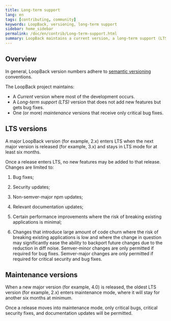 ```yaml
---
title: Long-term support
lang: en
tags: [contributing, community]
keywords: LoopBack, versioning, long-term support
sidebar: home_sidebar
permalink: /doc/en/contrib/Long-term-support.html
summary: LoopBack maintains a current version, a long-term support (LTS) version, and a maintenance version.
---
```

## Overview
In general, LoopBack version numbers adhere to [semantic versioning](http://semver.org/) conventions.

The LoopBack project maintains:

- A _Current_ version where most of the development occurs.
- A _Long-term support (LTS)_ version that does not add new features but gets bug fixes.
- One (or more) _maintenance_ versions that receive only critical bug fixes.

## LTS versions

A major LoopBack version (for example, 2.x) enters LTS when the next major version is
released (for example, 3.x) and stays in LTS mode for at least six months.

Once a release enters LTS, no new features may be added to that release.
Changes are limited to:

1. Bug fixes;

2. Security updates;

3. Non-semver-major npm updates;

4. Relevant documentation updates;

5. Certain performance improvements where the risk of breaking existing
 applications is minimal;

6. Changes that introduce large amount of code churn where the risk of breaking
 existing applications is low and where the change in question may significantly
 ease the ability to backport future changes due to the reduction in diff noise.
 Semver-minor changes are only permitted if required for bug fixes. Semver-major
 changes are only permitted if required for critical security and bug fixes.

## Maintenance versions

When a new major version (for example, 4.0) is released, the oldest LTS version (for example, 2.x) enters maintenance mode, where it will stay for another six months at
minimum.

Once a release moves into maintenance mode, only critical bugs, critical
security fixes, and documentation updates will be permitted.
